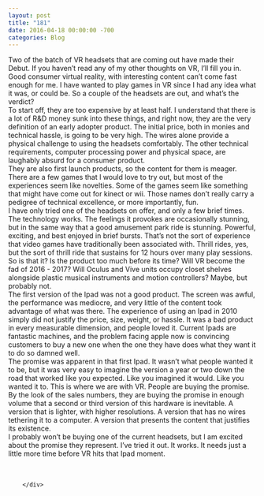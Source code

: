```yaml
---
layout: post
title: "181"
date: 2016-04-18 00:00:00 -700
categories: Blog
---
```


<div class="blog-content">
				<div class="paragraph" style="text-align:left;"><span><span>Two of the batch of VR headsets that are coming out have made their Debut. If you haven&rsquo;t read any of my other thoughts on VR, I&rsquo;ll fill you in. Good consumer virtual reality, with interesting content can&rsquo;t come fast enough for me. I have wanted to play games in VR since I had any idea what it was, or could be. So a couple of the headsets are out, and what&rsquo;s the verdict?</span></span><br><span></span><span><span>To start off, they are too expensive by at least half. I understand that there is a lot of R&amp;D money sunk into these things, and right now, they are the very definition of an early adopter product. The initial price, both in monies and technical hassle, is going to be very high. The wires alone provide a physical challenge to using the headsets comfortably. The other technical requirements, computer processing power and physical space, are laughably absurd for a consumer product. </span></span><br><span></span><span><span>They are also first launch products, so the content for them is meager. There are a few games that I would love to try out, but most of the experiences seem like novelties. Some of the games seem like something that might have come out for kinect or wii. Those names don&rsquo;t really carry a pedigree of technical excellence, or more importantly, fun. </span></span><br><span></span><span><span>I have only tried one of the headsets on offer, and only a few brief times. The technology works. The feelings it provokes are occasionally stunning, but in the same way that a good amusement park ride is stunning. Powerful, exciting, and best enjoyed in brief bursts. That&rsquo;s not the sort of experience that video games have traditionally been associated with. Thrill rides, yes, but the sort of thrill ride that sustains for 12 hours over many play sessions. </span></span><br><span></span><span><span>So is that it? Is the product too much before its time? Will VR become the fad of 2016 - 2017? Will Oculus and Vive units occupy closet shelves alongside plastic musical instruments and motion controllers? Maybe, but probably not.</span></span><br><span></span><span><span>The first version of the Ipad was not a good product. The screen was awful, the performance was mediocre, and very little of the content took advantage of what was there. The experience of using an Ipad in 2010 simply did not justify the price, size, weight, or hassle. It was a bad product in every measurable dimension, and people loved it. Current Ipads are fantastic machines, and the problem facing apple now is convincing customers to buy a new one when the one they have does what they want it to do so damned well.</span></span><br><span></span><span><span>The promise was apparent in that first Ipad. It wasn&rsquo;t what people wanted it to be, but it was very easy to imagine the version a year or two down the road that worked like you expected. Like you imagined it would. Like you wanted it to. This is where we are with VR. People are buying the promise. By the look of the sales numbers, they are buying the promise in enough volume that a second or third version of this hardware is inevitable. A version that is lighter, with higher resolutions. A version that has no wires tethering it to a computer. A version that presents the content that justifies its existence. </span></span><br><span></span><span><span>I probably won&rsquo;t be buying one of the current headsets, but I am excited about the promise they represent. I&rsquo;ve tried it out. It works. It needs just a little more time before VR hits that Ipad moment. </span></span><br><span></span><br>&#8203;</div>

		</div>
        